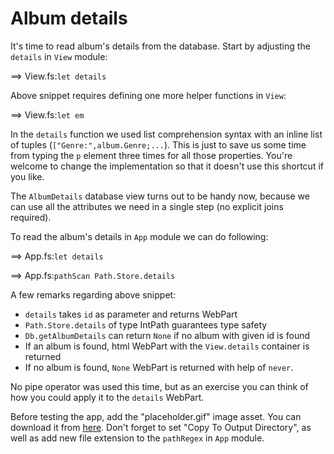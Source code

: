 # Album details

It's time to read album's details from the database. 
Start by adjusting the `details` in `View` module:

==> View.fs:`let details`

Above snippet requires defining one more helper functions in `View`:

==> View.fs:`let em`

In the `details` function we used list comprehension syntax with an inline list of tuples (`["Genre:",album.Genre;...`).
This is just to save us some time from typing the `p` element three times for all those properties.
You're welcome to change the implementation so that it doesn't use this shortcut if you like.

The `AlbumDetails` database view turns out to be handy now, because we can use all the attributes we need in a single step (no explicit joins required).

To read the album's details in `App` module we can do following:

==> App.fs:`let details`

==> App.fs:`pathScan Path.Store.details`

A few remarks regarding above snippet:

- `details` takes `id` as parameter and returns WebPart
- `Path.Store.details` of type IntPath guarantees type safety
- `Db.getAlbumDetails` can return `None` if no album with given id is found
- If an album is found, html WebPart with the `View.details` container is returned
- If no album is found, `None` WebPart is returned with help of `never`.

No pipe operator was used this time, but as an exercise you can think of how you could apply it to the `details` WebPart.

Before testing the app, add the "placeholder.gif" image asset. 
You can download it from [here](https://raw.githubusercontent.com/theimowski/SuaveMusicStore/src_v{{book.version}}/placeholder.gif).
Don't forget to set "Copy To Output Directory", as well as add new file extension to the `pathRegex` in `App` module.
